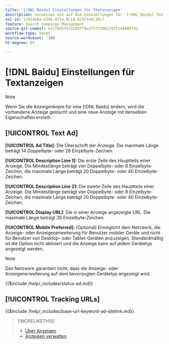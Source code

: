 ```yaml
---
title: '[!DNL Baidu] Einstellungen für Textanzeigen'
description: Verweisen Sie auf die Einstellungen für  [!DNL Baidu] Textanzeigen.
exl-id: 1c914e8a-e39b-477e-9c19-919ffedc30c7
feature: Search Campaign Management
source-git-commit: e517dd5f5fa283ff8a2f57728612937148889732
workflow-type: tm+mt
source-wordcount: '180'
ht-degree: 0%

---
```


# [!DNL Baidu] Einstellungen für Textanzeigen

>[!NOTE]
>
>Wenn Sie die Anzeigenkopie für eine [!DNL Baidu] ändern, wird die vorhandene Anzeige gelöscht und eine neue Anzeige mit denselben Eigenschaften erstellt.

## [!UICONTROL Text Ad]

**[!UICONTROL Ad Title]:** Die Überschrift der Anzeige. Die maximale Länge beträgt 14 Doppelbyte- oder 28 Einzelbyte-Zeichen.

**[!UICONTROL Description Line 1]:** Die erste Zeile des Hauptteils einer Anzeige. Die Mindestlänge beträgt vier Doppelbyte- oder 8 Einzelbyte-Zeichen, die maximale Länge beträgt 20 Doppelbyte- oder 40 Einzelbyte-Zeichen.

**[!UICONTROL Description Line 2]:** Die zweite Zeile des Hauptteils einer Anzeige. Die Mindestlänge beträgt vier Doppelbyte- oder 8 Einzelbyte-Zeichen, die maximale Länge beträgt 20 Doppelbyte- oder 40 Einzelbyte-Zeichen.

**[!UICONTROL Display URL]:** Die in einer Anzeige angezeigte URL. Die maximale Länge beträgt 35 Einzelbyte-Zeichen.

**[!UICONTROL Mobile Preferred]:** (Optional) Ermöglicht dem Netzwerk, die Anzeige- oder Anzeigenerweiterung für Benutzer mobiler Geräte und nicht für Benutzer von Desktop- oder Tablet-Geräten anzuzeigen. Standardmäßig ist die Option nicht aktiviert und die Anzeige kann auf jedem Gerätetyp angezeigt werden.

>[!NOTE]
>
>Das Netzwerk garantiert nicht, dass die Anzeige- oder Anzeigenerweiterung auf dem bevorzugten Gerätetyp angezeigt wird.

<!-- **[!UICONTROL Status]:** -->

{{$include /help/_includes/status-ad.md}}

## [!UICONTROL Tracking URLs]

<!-- **[!UICONTROL Base URl]:** -->

{{$include /help/_includes/base-url-keyword-ad-sitelink.md}}

>[!MORELIKETHIS]
>
>* [Über Anzeigen](ad-about.md)
>* [Anzeigen verwalten](ad-manage.md)
